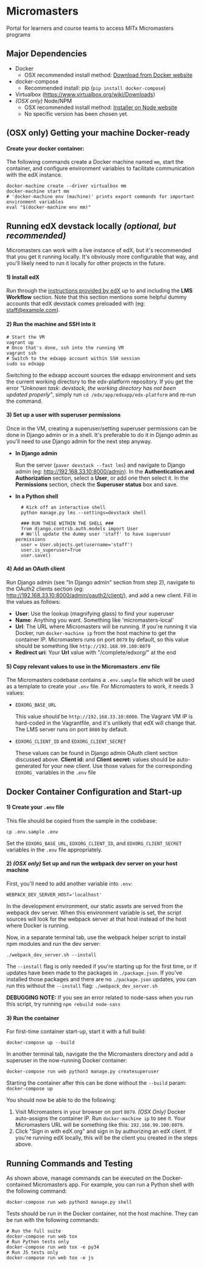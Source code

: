 # Micromasters
Portal for learners and course teams to access MITx Micromasters programs

## Major Dependencies
- Docker
  - OSX recommended install method: [Download from Docker website](https://docs.docker.com/mac/)
- docker-compose
  - Recommended install: pip (`pip install docker-compose`)
- Virtualbox (https://www.virtualbox.org/wiki/Downloads)
- _(OSX only)_ Node/NPM
  - OSX recommended install method: [Installer on Node website](https://nodejs.org/en/download/)
  - No specific version has been chosen yet.

## (OSX only) Getting your machine Docker-ready

#### Create your docker container:

The following commands create a Docker machine named ``mm``, start the
container, and configure environment variables to facilitate communication
with the edX instance.

    docker-machine create --driver virtualbox mm
    docker-machine start mm
    # 'docker-machine env (machine)' prints export commands for important environment variables
    eval "$(docker-machine env mm)"

## Running edX devstack locally _(optional, but recommended)_

Micromasters can work with a live instance of edX, but it's recommended that
you get it running locally. It's obviously more configurable that way, and you'll
likely need to run it locally for other projects in the future.

#### 1) Install edX
Run through the
[instructions provided by edX](https://edx-installing-configuring-and-running.readthedocs.io/en/latest/installation/devstack/install_devstack.html)
up to and including the **LMS Workflow** section. Note that this section mentions
some helpful dummy accounts that edX devstack comes preloaded with (eg: staff@example.com).

#### 2) Run the machine and SSH into it

    # Start the VM
    vagrant up
    # Once that's done, ssh into the running VM
    vagrant ssh
    # Switch to the edxapp account within SSH session
    sudo su edxapp

Switching to the edxapp account sources the edxapp environment and sets the
current working directory to the edx-platform repository. If you get the error
_"Unknown task: devstack, the working directory has not been updated properly"_,
simply run ``cd /edx/app/edxapp/edx-platform`` and re-run the command.

#### 3) Set up a user with superuser permissions

Once in the VM, creating a superuser/setting superuser permissions can be done
in Django admin or in a shell. It's preferable to do it in Django admin as you'll
need to use Django admin for the next step anyway.

- **In Django admin**

    Run the server (``paver devstack --fast lms``) and navigate to Django admin
    (eg: http://192.168.33.10:8000/admin). In the **Authentication and Authorization**
    section, select a **User**, or add one then select it. In the **Permissions**
    section, check the **Superuser status** box and save.

- **In a Python shell**

        # Kick off an interactive shell
        python manage.py lms --settings=devstack shell

        ### RUN THESE WITHIN THE SHELL ###
        from django.contrib.auth.models import User
        # We'll update the dummy user 'staff' to have superuser permissions
        user = User.objects.get(username='staff')
        user.is_superuser=True
        user.save()

#### 4) Add an OAuth client

Run Django admin (see "In Django admin" section from step 2), navigate to the
OAuth2 clients section (eg: http://192.168.33.10:8000/admin/oauth2/client/), and add a
new client. Fill in the values as follows:

- **User**: Use the lookup (magnifying glass) to find your superuser
- **Name**: Anything you want. Something like 'micromasters-local'
- **Url**: The URL where Micromasters will be running. If you're running it via
Docker, run ``docker-machine ip`` from the host machine to get the container IP.
Micromasters runs on port ``8079`` by default, so this value should be something
like ``http://192.168.99.100:8079``
- **Redirect uri**: Your **Url** value with "/complete/edxorg/" at the end

#### 5) Copy relevant values to use in the Micromasters .env file

The Micromasters codebase contains a ``.env.sample`` file which will be used as
a template to create your ``.env`` file. For Micromasters to work, it needs 3 values:

- ``EDXORG_BASE_URL``

    This value _should_ be ``http://192.168.33.10:8000``. The Vagrant VM IP is hard-coded
    in the Vagrantfile, and it's unlikely that edX will change that. The LMS server runs
    on port ``8000`` by default.
- ``EDXORG_CLIENT_ID`` and ``EDXORG_CLIENT_SECRET``

    These values can be found in Django admin OAuth client section discussed above.
    **Client id:** and **Client secret:** values should be auto-generated for
    your new client. Use those values for the corresponding ``EDXORG_``
    variables in the ``.env`` file

## Docker Container Configuration and Start-up

#### 1) Create your ``.env`` file

This file should be copied from the sample in the codebase:

    cp .env.sample .env

Set the ``EDXORG_BASE_URL``, ``EDXORG_CLIENT_ID``, and ``EDXORG_CLIENT_SECRET``
variables in the ``.env`` file appropriately.

#### 2) _(OSX only)_ Set up and run the webpack dev server on your host machine

First, you'll need to add another variable into ``.env``:

    WEBPACK_DEV_SERVER_HOST='localhost'

In the development environment, our static assets are served from the webpack
dev server. When this environment variable is set, the script sources will
look for the webpack server at that host instead of the host where Docker is running.

Now, in a separate terminal tab, use the webpack helper script to install npm modules and run the dev server:

    ./webpack_dev_server.sh --install

The ``--install`` flag is only needed if you're starting up for the first time, or if updates have been made
to the packages in ``./package.json``. If you've installed those packages and there are no ``./package.json``
updates, you can run this without the ``--install`` flag: ``./webpack_dev_server.sh``

**DEBUGGING NOTE:** If you see an error related to node-sass when you run this script, try running
``npm rebuild node-sass``


#### 3) Run the container

For first-time container start-up, start it with a full build:

    docker-compose up --build

In another terminal tab, navigate the the Micromasters directory
and add a superuser in the now-running Docker container:

    docker-compose run web python3 manage.py createsuperuser

Starting the container after this can be done without the ``--build``
param: ``docker-compose up``

You should now be able to do the following:

1. Visit Micromasters in your browser on port `8079`. _(OSX Only)_ Docker auto-assigns
 the container IP. Run ``docker-machine ip`` to see it. Your Micromasters URL will
 be something like this: ``192.168.99.100:8079``.
1. Click "Sign in with edX.org" and sign in by authorizing an edX client. If you're
 running edX locally, this will be the client you created in the steps above.

## Running Commands and Testing

As shown above, manage commands can be executed on the Docker-contained
Micromasters app. For example, you can run a Python shell with the following command:

    docker-compose run web python3 manage.py shell

Tests should be run in the Docker container, not the host machine. They can be run with the following commands:

    # Run the full suite
    docker-compose run web tox
    # Run Python tests only
    docker-compose run web tox -e py34
    # Run JS tests only
    docker-compose run web tox -e js
